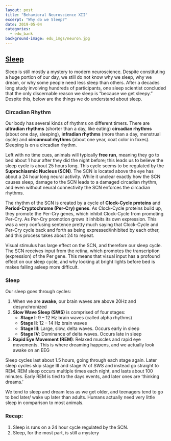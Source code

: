 ```yaml
---
layout: post
title: "Behavioral Neuroscience XII"
excerpt: "Why do we Sleep?"
date: 2019-05-04
categories:
  - edu_bank
background-image: edu_imgs/neuron.jpg
---
```


## <u>Sleep</u>

Sleep is still mostly a mystery to modern neuroscience. Despite constituting a huge portion of our day, we still do not know why we sleep, why we dream, or why some people need less sleep than others. After a decades long study involving hundreds of participants, one sleep scientist concluded that the only discernable reason we sleep is “because we get sleepy.” Despite this, below are the things we do understand about sleep.

### Circadian Rhythm
Our body has several kinds of rhythms on different timers. There are **ultradian rhythms** (shorter than a day, like eating) **circadian rhythms** (about one day, sleeping), **infradian rhythms** (more than a day, menstrual cycle) and **circannual rhythms** (about one year, coat color in foxes). Sleeping is on a circadian rhythm.

Left with no time cues, animals will typically **free run**, meaning they go to bed about 1 hour after they did the night before; this leads us to believe the sleep cycle is about 25 hours long. This cycle seems to be regulated by the **Suprachiasmic Nucleus (SCN)**. The SCN is located above the eye has about a 24 hour long neural activity. While it unclear exactly how the SCN causes sleep, damage to the SCN leads to a damaged circadian rhythm, and even without neural connectivity the SCN enforces the circadian rhythms.

The rhythm of the SCN is created by a cycle of **Clock-Cycle proteins** and **Period-Cryptochrome (Per-Cry) genes**. As Clock-Cycle proteins build up, they promote the Per-Cry genes, which inhibit Clock-Cycle from promoting Per-Cry. As Per-Cry promotion grows it inhibits its own expression. This was a very confusing sentence pretty much saying that Clock-Cycle and Per-Cry cycle back and forth as being expressed/inhibited by each other, and this process takes about 24 to repeat.

Visual stimulus has large effect on the SCN, and therefore our sleep cycle. The SCN receives input from the retina, which promotes the transcription (expression) of the Per gene. This means that visual input has a profound effect on our sleep cycle, and why looking at bright lights before bed is makes falling asleep more difficult.

### Sleep
Our sleep goes through cycles:
1.	When we are **awake**, our brain waves are above 20Hz and desynchronized
2.	**Slow Wave Sleep (SWS)** is comprised of four stages:
    - **Stage I**: 9 – 12 Hz brain waves (called alpha rhythms)
    - **Stage II**: 12 – 14 Hz brain waves
    - **Stage III**:  Large, slow, delta waves. Occurs early in sleep
    - **Stage IV**: Dominance of delta waves. Occurs late in sleep
3.	**Rapid Eye Movement (REM)**: Relaxed muscles and rapid eye movements. This is where dreaming happens, and we actually look awake on an EEG

Sleep cycles last about 1.5 hours, going through each stage again. Later sleep cycles skip stage III and stage IV of SWS and instead go straight to REM. REM sleep occurs multiple times each night, and lasts about 100 minutes. Early REM is tied to the days events, and later ones are ‘thinking dreams.’

We tend to sleep and dream less as we get older, and teenagers tend to go to bed later/ wake up later than adults. Humans actually need very little sleep in comparison to most animals.

### Recap:
1.	Sleep is runs on a 24 hour cycle regulated by the SCN.
2.	Sleep, for the most part, is still a mystery
